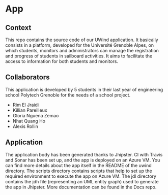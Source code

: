 # App

## Context
This repo contains the source code of our UWind application. It basically consists in a platform, developed for the Université Grenoble Alpes, on which students, monitors and administrators can manage the registration and progress of students in sailboard activities.
It aims to facilitate the access to information for both students and monitors.

## Collaborators
This application is developed by 5 students in their last year of engineering school Polytech Grenoble for the needs of a school project.
- Rim El Jraidi
- Killian Pareilleux
- Gloria Nguena Zemao
- Nhat Quang Ho
- Alexis Rollin

## Application
The application body has been generated thanks to Jhipster. CI with Travis and Sonar has been set up, and the app is deployed on an Azure VM.
You can find more details about the app itself in the README of the uwind directory.
The scripts directory contains scripts that help to set up the required environment to execute the app on Azure VM.
The jdl directory contains the jdh file (representing an UML entity graph) used to generate the app in Jhipster.
More documentation can be found in the Docs repo.
